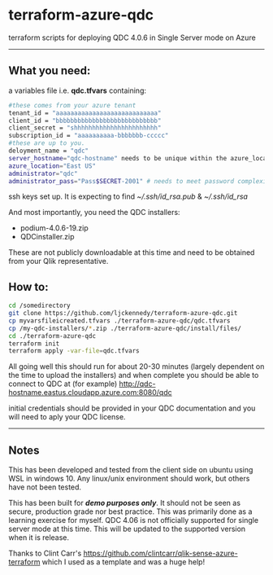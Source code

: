 # terraform-azure-qdc
terraform scripts for deploying QDC 4.0.6 in Single Server mode on Azure

---
## What you need:
a variables file i.e. __qdc.tfvars__ containing:
```Bash
#these comes from your azure tenant
tenant_id = "aaaaaaaaaaaaaaaaaaaaaaaaaaaa"
client_id = "bbbbbbbbbbbbbbbbbbbbbbbbbbbb"
client_secret = "shhhhhhhhhhhhhhhhhhhhhhh"
subscription_id = "aaaaaaaaaa-bbbbbbb-ccccc"
#these are up to you.
deloyment_name = "qdc"
server_hostname="qdc-hostname" needs to be unique within the azure_location
azure_location="East US"
administrator="qdc"
administrator_pass="Pass$SECRET-2001" # needs to meet password complexity rules
```

ssh keys set up.  It is expecting to find *~/.ssh/id_rsa.pub* & *~/.ssh/id_rsa*

And most importantly, you need the QDC installers:
- podium-4.0.6-19.zip
- QDCinstaller.zip

These are not publicly downloadable at this time and need to be obtained from your Qlik representative. 

## How to:
```Bash
cd /somedirectory
git clone https://github.com/ljckennedy/terraform-azure-qdc.git
cp myvarsfileicreated.tfvars ./terraform-azure-qdc/qdc.tfvars
cp /my-qdc-installers/*.zip ./terraform-azure-qdc/install/files/
cd ./terraform-azure-qdc
terraform init
terraform apply -var-file=qdc.tfvars
```
All going well this should run for about 20-30 minutes (largely dependent on the time to upload the installers) and when complete you should be able to connect to QDC at (for example)
http://qdc-hostname.eastus.cloudapp.azure.com:8080/qdc

initial credentials should be provided in your QDC documentation and you will need to aply your QDC license.

---
## Notes
This has been developed and tested from the client side on ubuntu using WSL in windows 10.  Any linux/unix environment should work, but others have not been tested.

This has been built for **_demo purposes only_**.  It should not be seen as secure, production grade nor best practice.  This was primarily done as a learning exercise for myself.  QDC 4.06 is not officially supported for single server mode at this time.  This will be updated to the supported version when it is release.

Thanks to Clint Carr's https://github.com/clintcarr/qlik-sense-azure-terraform which I used as a template and was a huge help!